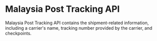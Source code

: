 # Malaysia Post Tracking API
Malaysia Post Tracking API contains the shipment-related information, including a carrier's name, tracking number provided by the carrier, and checkpoints.
